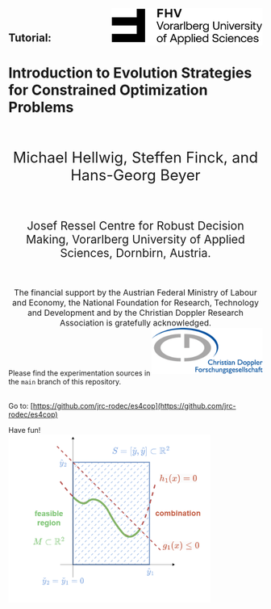  
<img src="img/FHVlogo.png" align="right" width="300">
<br>
<h2>Tutorial:</h2>
<h1>Introduction to Evolution Strategies for  Constrained Optimization Problems </h1>
<br>  
<p style="text-align:center;font-size: 22pt">Michael Hellwig, Steffen Finck, and Hans-Georg Beyer</p>
<br>
<p style="text-align:center;font-size: 17pt">Josef Ressel Centre for Robust Decision Making, Vorarlberg University of Applied Sciences, Dornbirn, Austria.</p>

<br>

<p style="text-align:center;font-size: 12pt">The financial support by the Austrian Federal Ministry of Labour and Economy, the National Foundation for Research, Technology and Development and by the Christian Doppler Research Association is gratefully acknowledged. <img src="img/CDGlogo.png" align="right" width="220"></p>
<br>
<br>
<br>

Please find the experimentation sources in the `main` branch of this repository.<br>
<br>

Go to: [https://github.com/jrc-rodec/es4cop](https://github.com/jrc-rodec/es4cop)
<br>

Have fun! <br>
<img src="img/test-combi_t.png" align="center" width="400">
